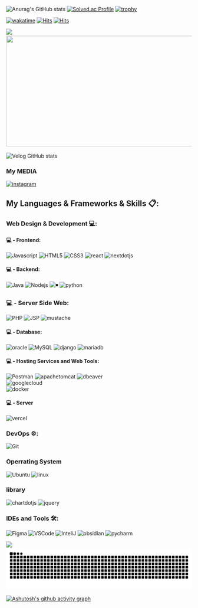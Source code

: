 

![Anurag's GitHub stats](https://github-readme-stats.vercel.app/api?username=Samdasoo1076&show_icons=true&theme=radical)
[![Solved.ac Profile](http://mazassumnida.wtf/api/v2/generate_badge?boj=Samdasoo1076)](https://solved.ac/profile/Samdasoo1076)
[![trophy](https://github-profile-trophy.vercel.app/?username=Samdasoo1076&theme=monokai)](https://blog-samdasoo.vercel.app/)

[![wakatime](https://wakatime.com/badge/user/018c13d6-7f5e-42ee-9684-0e2481fdafd6.svg)](https://wakatime.com/@018c13d6-7f5e-42ee-9684-0e2481fdafd6)
[![Hits](https://hits.seeyoufarm.com/api/count/incr/badge.svg?url=https%3A%2F%2Fgithub.com%2FSamdasoo1076&count_bg=%234CDFEF&title_bg=%233F3939&icon=angellist.svg&icon_color=%23FFFFFF&title=click&edge_flat=false)](https://hits.seeyoufarm.com)
[![Hits](https://hits.seeyoufarm.com/api/count/incr/badge.svg?url=https%3A%2F%2Fgithub.com%2FSamdasoo1076%2Fhit-counter&count_bg=%23000000&title_bg=%23FF0000&icon=dynatrace.svg&icon_color=%23000000&title=%EB%B0%A9%EB%AC%B8%EC%9E%90%EC%88%98&edge_flat=false)](https://hits.seeyoufarm.com)

 <img src="https://profile-counter.glitch.me/Samdasoo1076/count.svg?"  />

<!--START_SECTION:waka-->
<!--END_SECTION:waka-->


<a href="https://github.com/Samdasoo1076">
<img
  src="https://render.gitanimals.org/farms/Samdasoo1076"
  width="600"
  height="300"
/>
</a>  

![Velog GitHub stats](https://velog-github-badge.vercel.app/badge/Samdasoo1076)  
  
### <a>My MEDIA</a>
<a href="https://www.instagram.com/leejimin2134">![instagram](https://img.shields.io/badge/instagram-E4405F.svg?style=for-the-badge&logo=instagram&logoColor=white)</a>

## My Languages & Frameworks & Skills 📋:

### Web Design & Development 💻:
#### 💻 - Frontend:
![Javascript](https://img.shields.io/badge/JavaScript-F7DF1E.svg?style=for-the-badge&logo=javascript&logoColor=white)
![HTML5](https://img.shields.io/badge/-HTML5-E34F26?style=for-the-badge&logo=html5&logoColor=white)
![CSS3](https://img.shields.io/badge/-css-1572B6?style=for-the-badge&logo=css3&logoColor=white)
![react](https://img.shields.io/badge/-react-61DAFB?style=for-the-badge&logo=react&logoColor=white)
![nextdotjs](https://img.shields.io/badge/-nextdotjs-000000?style=for-the-badge&logo=nextdotjs&logoColor=white)

####  💻 - Backend:
![Java](https://img.shields.io/badge/Java-ED8B00?style=for-the-badge&logo=openjdk&logoColor=white)
![Nodejs](https://img.shields.io/badge/Node.js-43853D.svg?style=for-the-badge&logo=node.js&logoColor=white)
![◾️](https://img.shields.io/badge/Express.js-404D59?style=for-the-badge&logo=express&logoColor=white)
![python](https://img.shields.io/badge/python-3776AB?style=for-the-badge&logo=python&logoColor=white)

### 💻 - Server Side Web:
![PHP](https://img.shields.io/badge/PHP-777BB4?style=for-the-badge&logo=php&logoColor=white)
![JSP](https://img.shields.io/badge/JSP-1071D3?style=for-the-badge&logo=jsp&logoColor=white)
![mustache](https://img.shields.io/badge/neutralinojs-89901?style=for-the-badge&logo=mustache&logoColor=white)

#### 💻 - Database:
![oracle](https://img.shields.io/badge/oracle-F80000?style=for-the-badge&logo=oracle&logoColor=white)
![MySQL](https://img.shields.io/badge/MySQL-005C84?style=for-the-badge&logo=mysql&logoColor=white)
![django](https://img.shields.io/badge/django-092E20?style=for-the-badge&logo=django&logoColor=white)
![mariadb](https://img.shields.io/badge/mariadb-003545?style=for-the-badge&logo=mariadb&logoColor=white)

#### 💻 - Hosting Services and Web Tools:
![Postman](https://img.shields.io/badge/Postman-FF6C37?style=for-the-badge&logo=postman&logoColor=white)
![apachetomcat](https://img.shields.io/badge/apachetomcat-F8DC75?style=for-the-badge&logo=apachetomcat&logoColor=black)
![dbeaver](https://img.shields.io/badge/dbeaver-382923?style=for-the-badge&logo=dbeaver&logoColor=white)  
![googlecloud](https://img.shields.io/badge/googlecloudplatform-4285F4?style=for-the-badge&logo=googlecloud&logoColor=white)  
![docker](https://img.shields.io/badge/docker-2496ED?style=for-the-badge&logo=docker&logoColor=white) 


#### 💻 - Server
![vercel](https://img.shields.io/badge/vercel-000000?style=for-the-badge&logo=vercel&logoColor=white) 

### DevOps ⚙:
![Git](https://img.shields.io/badge/GIT-E44C30?style=for-the-badge&logo=git&logoColor=white)

### Operrating System
![Ubuntu](https://img.shields.io/badge/Ubuntu-E95420?style=for-the-badge&logo=ubuntu&logoColor=white)
![linux](https://img.shields.io/badge/linux-FCC624?style=for-the-badge&logo=linux&logoColor=white)

### library
![chartdotjs](https://img.shields.io/badge/chartdotjs-FF6384?style=for-the-badge&logo=chartdotjs&logoColor=white)
![jquery](https://img.shields.io/badge/jquery-0769AD?style=for-the-badge&logo=jquery&logoColor=white)

### IDEs and Tools 🛠:
![Figma](https://img.shields.io/badge/Figma-F24E1E?style=for-the-badge&logo=figma&logoColor=white)
![VSCode](https://img.shields.io/badge/Visual_Studio_Code-0078D4?style=for-the-badge&logo=visual%20studio%20code&logoColor=white)
![InteliJ](https://img.shields.io/badge/IntelliJ_IDEA-000000.svg?style=for-the-badge&logo=intellij-idea&logoColor=white)
![obsidian](https://img.shields.io/badge/obsidian-7C3AED?style=for-the-badge&logo=obsidian&logoColor=white)
![pycharm](https://img.shields.io/badge/pycharm-000000?style=for-the-badge&logo=pycharm&logoColor=white)


<img src="https://camo.githubusercontent.com/870d765b5c096038f097185a0ffa08df4011c0491b8039f3a7d5eeebf4d82c7e/68747470733a2f2f6d656469612e67697068792e636f6d2f6d656469612f57556c706c634d704f43456d5447427442572f67697068792e676966">

<img src="https://raw.githubusercontent.com/Samdasoo1076/Samdasoo1076/output/snake.svg" alt="Snake animation" />

[![Ashutosh's github activity graph](https://github-readme-activity-graph.vercel.app/graph?username=Samdasoo1076&bg_color=000000&color=e472dc&line=ff00ee&point=00ff91&area=true&hide_border=true)](https://github.com/ashutosh00710/github-readme-activity-graph)
